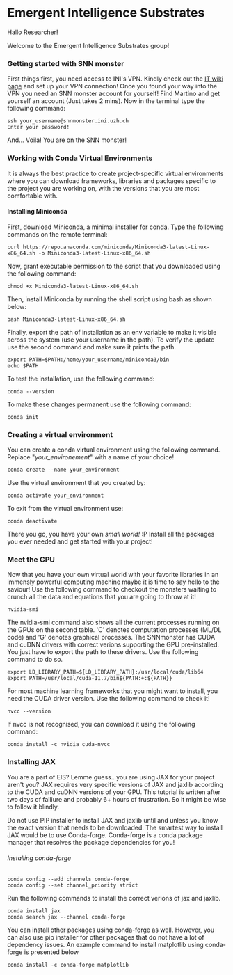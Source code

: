 # Emergent Intelligence Substrates

Hallo Researcher!

Welcome to the Emergent Intelligence Substrates group!

### Getting started with SNN monster

First things first, you need access to INI's VPN. Kindly check out the [IT wiki page](https://services.ini.uzh.ch/wiki/index.php/VPN) and set up your VPN connection! 
Once you found your way into the VPN you need an SNN monster account for yourself! Find Martino and get yourself an account (Just takes 2 mins). Now in the terminal type the following command:

	ssh your_username@snnmonster.ini.uzh.ch
	Enter your password!

And... Voila! 
You are on the SNN monster!

### Working with Conda Virtual Environments

It is always the best practice to create project-specific virtual environments where you can download frameworks, libraries and packages specific to the project you are working on, with the versions that you are most comfortable with.

#### Installing Miniconda

First, download Miniconda, a minimal installer for conda. Type the following commands on the remote terminal:

	curl https://repo.anaconda.com/miniconda/Miniconda3-latest-Linux-x86_64.sh -o Miniconda3-latest-Linux-x86_64.sh

Now, grant executable permission to the script that you downloaded using the following command:

	chmod +x Miniconda3-latest-Linux-x86_64.sh

Then, install Miniconda by running the shell script using bash as shown below:

	bash Miniconda3-latest-Linux-x86_64.sh

Finally, export the path of installation as an env variable to make it visible across the system (use your username in the path). To verify the update use the second command and make sure it prints the path.

	export PATH=$PATH:/home/your_username/miniconda3/bin
	echo $PATH

To test the installation, use the following command:

	conda --version

To make these changes permanent use the following command:

	conda init

### Creating a virtual environment

You can create a conda virtual environment using the following command. Replace "<i>your_environement</i>" with a name of your choice!

	conda create --name your_environment

Use the virtual environment that you created by:

	conda activate your_environment

To exit from the virtual environment use:

	conda deactivate

There you go, you have your own <i>small world!</i> :P 
Install all the packages you ever needed and get started with your project!

### Meet the GPU

Now that you have your own virtual world with your favorite libraries in an immensly powerful computing machine maybe it is time to say hello to the saviour! Use the following command to checkout the monsters waiting to crunch all the data and equations that you are going to throw at it!

	nvidia-smi

The nvidia-smi command also shows all the current processes running on the GPUs on the second table. 'C' denotes computation processes (ML/DL code) and 'G' denotes graphical processes. The SNNmonster has CUDA and cuDNN drivers with correct verions supporting the GPU pre-installed. You just have to export the path to these drivers. Use the following command to do so.

	export LD_LIBRARY_PATH=${LD_LIBRARY_PATH}:/usr/local/cuda/lib64
	export PATH=/usr/local/cuda-11.7/bin${PATH:+:${PATH}}

For most machine learning frameworks that you might want to install, you need the CUDA driver version. Use the following command to check it!

	nvcc --version

If nvcc is not recognised, you can download it using the following command:

	conda install -c nvidia cuda-nvcc

### Installing JAX

You are a part of EIS? Lemme guess.. you are using JAX for your project aren't you?
JAX requires very specific versions of JAX and jaxlib according to the CUDA and cuDNN versions of your GPU. This tutorial is written after two days of failiure and probably 6+ hours of frustration. So it might be wise to follow it blindly.

Do not use PIP installer to install JAX and jaxlib until and unless you know the exact version that needs to be downloaded. The smartest way to install JAX would be to use Conda-forge. Conda-forge is a conda package manager that resolves the package dependencies for you! 

###### <i>Installing conda-forge</i>

	conda config --add channels conda-forge
	conda config --set channel_priority strict

Run the following commands to install the correct verions of jax and jaxlib.

	conda install jax
	conda search jax --channel conda-forge

You can install other packages using conda-forge as well. However, you can also use pip installer for other packages that do not have a lot of dependency issues. 
An example command to install matplotlib using conda-forge is presented below

	conda install -c conda-forge matplotlib